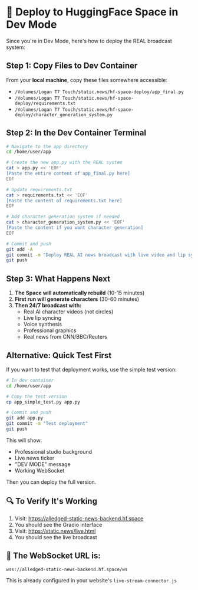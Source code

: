 # 🚀 Deploy to HuggingFace Space in Dev Mode

Since you're in Dev Mode, here's how to deploy the REAL broadcast system:

## Step 1: Copy Files to Dev Container

From your **local machine**, copy these files somewhere accessible:
- `/Volumes/Logan T7 Touch/static.news/hf-space-deploy/app_final.py`
- `/Volumes/Logan T7 Touch/static.news/hf-space-deploy/requirements.txt`
- `/Volumes/Logan T7 Touch/static.news/hf-space-deploy/character_generation_system.py`

## Step 2: In the Dev Container Terminal

```bash
# Navigate to the app directory
cd /home/user/app

# Create the new app.py with the REAL system
cat > app.py << 'EOF'
[Paste the entire content of app_final.py here]
EOF

# Update requirements.txt
cat > requirements.txt << 'EOF'
[Paste the content of requirements.txt here]
EOF

# Add character generation system if needed
cat > character_generation_system.py << 'EOF'
[Paste the content if you want character generation]
EOF

# Commit and push
git add -A
git commit -m "Deploy REAL AI news broadcast with live video and lip sync"
git push
```

## Step 3: What Happens Next

1. **The Space will automatically rebuild** (10-15 minutes)
2. **First run will generate characters** (30-60 minutes)
3. **Then 24/7 broadcast with:**
   - Real AI character videos (not circles)
   - Live lip syncing
   - Voice synthesis
   - Professional graphics
   - Real news from CNN/BBC/Reuters

## Alternative: Quick Test First

If you want to test that deployment works, use the simple test version:

```bash
# In dev container
cd /home/user/app

# Copy the test version
cp app_simple_test.py app.py

# Commit and push
git add app.py
git commit -m "Test deployment"
git push
```

This will show:
- Professional studio background
- Live news ticker
- "DEV MODE" message
- Working WebSocket

Then you can deploy the full version.

## 🔍 To Verify It's Working

1. Visit: https://alledged-static-news-backend.hf.space
2. You should see the Gradio interface
3. Visit: https://static.news/live.html
4. You should see the live broadcast

## 📡 The WebSocket URL is:
```
wss://alledged-static-news-backend.hf.space/ws
```

This is already configured in your website's `live-stream-connector.js`